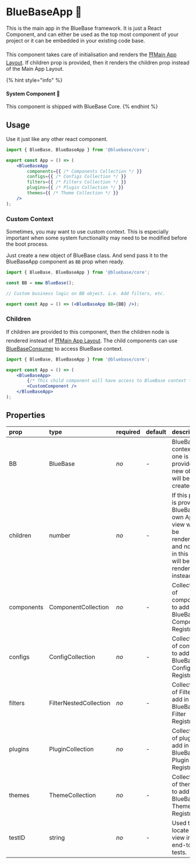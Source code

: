 # BlueBaseApp 📌

This is the main app in the BlueBase framework. It is just a React Component, and can either be used as the top most component of your project or it can be embedded in your existing code base.

This component takes care of initialisation and renders the [⛩Main App Layout](../../overview/main-app-layout.md). If children prop is provided, then it renders the children prop instead of the Main App Layout.

{% hint style="info" %}
#### System Component 📌

This component is shipped with BlueBase Core.
{% endhint %}

## Usage

Use it just like any other react component.

```jsx
import { BlueBase, BlueBaseApp } from '@bluebase/core';

export const App = () => (
    <BlueBaseApp
        components={{ /* Components Collection */ }}
        configs={{ /* Configs Collection */ }}
        filters={{ /* Filters Collection */ }}
        plugins={{ /* Plugin Collection */ }}
        themes={{ /* Theme Collection */ }}
    />
);
```

### Custom Context

Sometimes, you may want to use custom context. This is especially important when some system functionality may need to be modified before the boot process.

Just create a new object of BlueBase class. And send pass it to the BlueBaseApp component as `BB` prop when ready.

```jsx
import { BlueBase, BlueBaseApp } from '@bluebase/core';

const BB = new BlueBase();

// Custom business logic on BB object. i.e. Add filters, etc.

export const App = () => (<BlueBaseApp BB={BB} />);
```

### Children

If children are provided to this component, then the children node is rendered instead of [⛩Main App Layout](../../overview/main-app-layout.md). The child components can use [BlueBaseConsumer](bluebaseconsumer.md) to access BlueBase context.

```jsx
import { BlueBase, BlueBaseApp } from '@bluebase/core';

export const App = () => (
    <BlueBaseApp>
        {/* This child component will have access to BlueBase context */}
        <CustomComponent />
    </BlueBaseApp>
);
```

## Properties

| prop | type | required | default | description |
| :--- | :--- | :--- | :--- | :--- |
| BB | BlueBase | _no_ | - | BlueBase context. If one is not provided a new object will be created. |
| children | number | _no_ | - | If this prop is provided, BlueBase's own App view will not be rendered, and nodes in this prop will be rendered instead. |
| components | ComponentCollection | _no_ | - | Collection of components to add in BlueBase's Component Registry. |
| configs | ConfigCollection | _no_ | - | Collection of configs to add in BlueBase's Config Registry. |
| filters | FilterNestedCollection | _no_ | - | Collection of Filter to add in BlueBase's Filter Registry. |
| plugins | PluginCollection | _no_ | - | Collection of plugins to add in BlueBase's Plugin Registry. |
| themes | ThemeCollection | _no_ | - | Collection of themes to add in BlueBase's Theme Registry. |
| testID | string | _no_ | - | Used to locate this view in end-to-end tests. |

